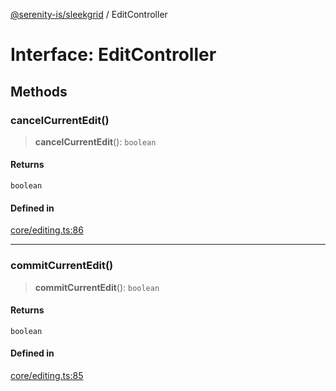 [@serenity-is/sleekgrid](../README.md) / EditController

# Interface: EditController

## Methods

### cancelCurrentEdit()

> **cancelCurrentEdit**(): `boolean`

#### Returns

`boolean`

#### Defined in

[core/editing.ts:86](https://github.com/serenity-is/sleekgrid/blob/master/src/core/editing.ts#L86)

***

### commitCurrentEdit()

> **commitCurrentEdit**(): `boolean`

#### Returns

`boolean`

#### Defined in

[core/editing.ts:85](https://github.com/serenity-is/sleekgrid/blob/master/src/core/editing.ts#L85)
